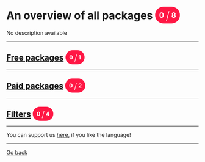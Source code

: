 # An overview of all packages <span style="background-color: #FF1744; color: #FFFFFF; padding: 10px; border-radius: 100px; font-size: 19.2px; vertical-align: top;">0 <span style="font-size: 28.799999999999997px; vertical-align: middle; font-weight: 300;">/</span> 8</span>
No description available

_____
## [Free packages](./0/readme.md) <span style="background-color: #FF1744; color: #FFFFFF; padding: 10px; border-radius: 100px; font-size: 14.399999999999999px; vertical-align: top;">0 <span style="font-size: 21.599999999999998px; vertical-align: middle; font-weight: 300;">/</span> 1</span>
_____
## [Paid packages](./1/readme.md) <span style="background-color: #FF1744; color: #FFFFFF; padding: 10px; border-radius: 100px; font-size: 14.399999999999999px; vertical-align: top;">0 <span style="font-size: 21.599999999999998px; vertical-align: middle; font-weight: 300;">/</span> 2</span>
_____
## [Filters](./2/readme.md) <span style="background-color: #FF1744; color: #FFFFFF; padding: 10px; border-radius: 100px; font-size: 14.399999999999999px; vertical-align: top;">0 <span style="font-size: 21.599999999999998px; vertical-align: middle; font-weight: 300;">/</span> 4</span>
_____
You can support us [here](https://www.buymeacoffee.com/hurx), if you like the language!
_____
[Go back](../readme.md#0)
